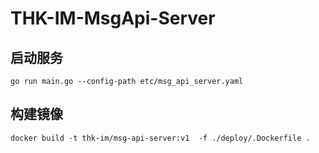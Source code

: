 # THK-IM-MsgApi-Server

## 启动服务

```
go run main.go --config-path etc/msg_api_server.yaml

```

## 构建镜像

```
docker build -t thk-im/msg-api-server:v1  -f ./deploy/.Dockerfile .
```

